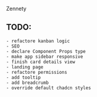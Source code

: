 Zennety

## TODO:
    - refactore kanban logic
    - SEO
    - declare Component Props type
    - make app sidebar responsive
    - finish card details view
    - landing page
    - refactore permissions
    - add tooltip
    - add breadcrumb
    - override default chadcn styles
    
